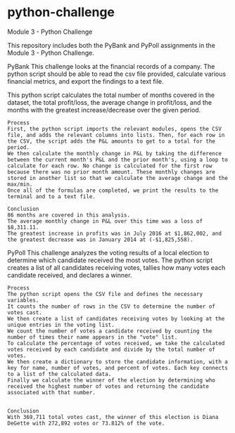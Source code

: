 # python-challenge
Module 3 - Python Challenge

This repository includes both the PyBank and PyPoll assignments in the Module 3 - Python Challenge.

PyBank
This challenge looks at the financial records of a company. The python script should be able to read the csv file provided, calculate various financial metrics, and export the findings to a text file.

This python script calculates the total number of months covered in the dataset, the total profit/loss, the average change in profit/loss, and the months with the greatest increase/decrease over the given period.

    Process
    First, the python script imports the relevant modules, opens the CSV file, and adds the relevant columns into lists. Then, for each row in the CSV, the script adds the P&L amounts to get to a total for the period.
    We then calculate the monthly change in P&L by taking the difference between the current month's P&L and the prior month's, using a loop to calculate for each row. No change is calculated for the first row because there was no prior month amount. These monthly changes are stored in another list so that we calculate the average change and the max/min.
    Once all of the formulas are completed, we print the results to the terminal and to a text file.

    Conclusion
    86 months are covered in this analysis.
    The average monthly change in P&L over this time was a loss of $8,311.11. 
    The greatest increase in profits was in July 2016 at $1,862,002, and the greatest decrease was in January 2014 at (-$1,825,558).

PyPoll
This challenge analyzes the voting results of a local election to determine which candidate received the most votes. The python script creates a list of all candidates receiving votes, tallies how many votes each candidate received, and declares a winner.

    Process
    The python script opens the CSV file and defines the necessary variables.
    It counts the number of rows in the CSV to determine the number of votes cast.
    We then create a list of candidates receiving votes by looking at the unique entries in the voting list.
    We count the number of votes a candidate received by counting the number of times their name appears in the "vote" list.
    To calculate the percentage of votes received, we take the calculated votes received by each candidate and divide by the total number of votes.
    We then create a dictionary to store the candidate information, with a key for name, number of votes, and percent of votes. Each key connects to a list of the calculated data. 
    Finally we calculate the winner of the election by determining who received the highest number of votes and returning the candidate associated with that number.


    Conclusion
    With 369,711 total votes cast, the winner of this election is Diana DeGette with 272,892 votes or 73.812% of the vote.
